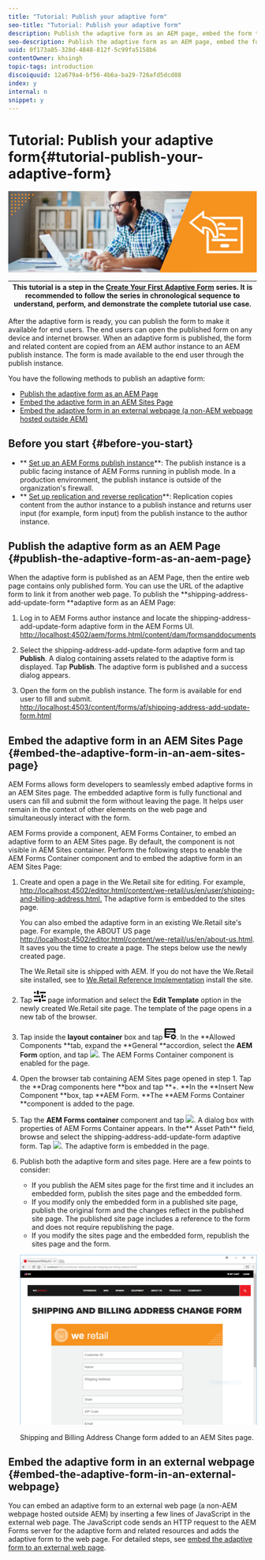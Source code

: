 ```yaml
---
title: "Tutorial: Publish your adaptive form"
seo-title: "Tutorial: Publish your adaptive form"
description: Publish the adaptive form as an AEM page, embed the form to an AEM Sites page, or embed the adaptive form in an external webpage
seo-description: Publish the adaptive form as an AEM page, embed the form to an AEM Sites page, or embed the adaptive form in an external webpage
uuid: 0f173a85-328d-4848-812f-5c99fa5158b6
contentOwner: khsingh
topic-tags: introduction
discoiquuid: 12a679a4-bf56-4b6a-ba29-726afd5dcd88
index: y
internal: n
snippet: y
---
```


# Tutorial: Publish your adaptive form{#tutorial-publish-your-adaptive-form}

 ![](do-not-localize/13-publish-your-adaptive-form-small.png)

| This tutorial is a step in the [Create Your First Adaptive Form](/6-3/forms/using/create-your-first-adaptive-form.md) series. It is recommended to follow the series in chronological sequence to understand, perform, and demonstrate the complete tutorial use case. |
|---|

After the adaptive form is ready, you can publish the form to make it available for end users. The end users can open the published form on any device and internet browser. When an adaptive form is published, the form and related content are copied from an AEM author instance to an AEM publish instance. The form is made available to the end user through the publish instance.

You have the following methods to publish an adaptive form:

* [Publish the adaptive form as an AEM Page](../../../6-5/forms/using/publish-your-adaptive-form.md#publish-the-adaptive-form-as-an-aem-page)
* [Embed the adaptive form in an AEM Sites Page](/content.md#main-pars_header_1267142951)
* [Embed the adaptive form in an external webpage (a non-AEM webpage hosted outside AEM)](../../../6-5/forms/using/publish-your-adaptive-form.md)

## Before you start {#before-you-start}

* ** [Set up an AEM Forms publish instance](/6-3/forms/using/installing-configuring-aem-forms-osgi.md)**: The publish instance is a public facing instance of AEM Forms running in publish mode. In a production environment, the publish instance is outside of the organization's firewall.
* ** [Set up replication and reverse replication](/6-3/sites/deploying/using/replication.md)**: Replication copies content from the author instance to a publish instance and returns user input (for example, form input) from the publish instance to the author instance.

## Publish the adaptive form as an AEM Page {#publish-the-adaptive-form-as-an-aem-page}

When the adaptive form is published as an AEM Page, then the entire web page contains only published form. You can use the URL of the adaptive form to link it from another web page. To publish the **shipping-address-add-update-form **adaptive form as an AEM Page:

1. Log in to AEM Forms author instance and locate the shipping-address-add-update-form adaptive form in the AEM Forms UI.  
   [http://localhost:4502/aem/forms.html/content/dam/formsanddocuments](http://localhost:4502/aem/forms.html/content/dam/formsanddocuments)
1. Select the shipping-address-add-update-form adaptive form and tap **Publish**. A dialog containing assets related to the adaptive form is displayed. Tap **Publish**. The adaptive form is published and a success dialog appears. 
1. Open the form on the publish instance. The form is available for end user to fill and submit.   
   [http://localhost:4503/content/forms/af/shipping-address-add-update-form.html](http://localhost:4503/content/forms/af/shipping-address-add-update-form.html)

   <!--
   Comment Type: draft

   <li>Step text</li>
   -->

   <!--
   Comment Type: draft

   <li>Step text</li>
   -->

## Embed the adaptive form in an AEM Sites Page {#embed-the-adaptive-form-in-an-aem-sites-page}

AEM Forms allows form developers to seamlessly embed adaptive forms in an AEM Sites page. The embedded adaptive form is fully functional and users can fill and submit the form without leaving the page. It helps user remain in the context of other elements on the web page and simultaneously interact with the form.

AEM Forms provide a component, AEM Forms Container, to embed an adaptive form to an AEM Sites page. By default, the component is not visible in AEM Sites container. Perform the following steps to enable the AEM Forms Container component and to embed the adaptive form in an AEM Sites Page:

1. Create and open a page in the We.Retail site for editing. For example, [http://localhost:4502/editor.html/content/we-retail/us/en/user/shipping-and-billing-address.html.](/editor.html/content/we-retail/us/en/user/shipping-and-billing-address.md) The adaptive form is embedded to the sites page.

   You can also embed the adaptive form in an existing We.Retail site's page. For example, the ABOUT US page [http://localhost:4502/editor.html/content/we-retail/us/en/about-us.html](/editor.html/content/we-retail/us/en/about-us.md). It saves you the time to create a page. The steps below use the newly created page.

   The We.Retail site is shipped with AEM. If you do not have the We.Retail site installed, see to [We.Retail Reference Implementation](/6-3/sites/developing/using/we-retail.md) install the site. 

1. Tap ![](assets/properties.png) page information and select the **Edit Template** option in the newly created We.Retail site page. The template of the page opens in a new tab of the browser. 
1. Tap inside the **layout container** box and tap ![](assets/feedmanagement.png). In the **Allowed Components **tab, expand the **General **accordion, select the **AEM Form** option, and tap ![](https://helpx.adobe.com/content/dam/help/en/aem-forms/icons/AEM_6_3_Forms_save.PNG). The AEM Forms Container component is enabled for the page. 

1. Open the browser tab containing AEM Sites page opened in step 1. Tap the **Drag components here **box and tap **+. **In the **Insert New Component **box, tap **AEM Form. **The **AEM Forms Container **component is added to the page. 
1. Tap the **AEM Forms container** component and tap ![](https://helpx.adobe.com/content/dam/help/en/aem-forms/6-2/cmppr.png). A dialog box with properties of AEM Forms Container appears. In the** Asset Path** field, browse and select the shipping-address-add-update-form adaptive form. Tap ![](https://helpx.adobe.com/content/dam/help/en/aem-forms/icons/AEM_6_3_Forms_save.PNG). The adaptive form is embedded in the page. 
1. Publish both the adaptive form and sites page. Here are a few points to consider:

    * If you publish the AEM sites page for the first time and it includes an embedded form, publish the sites page and the embedded form.
    * If you modify only the embedded form in a published site page, publish the original form and the changes reflect in the published site page. The published site page includes a reference to the form and does not require republishing the page.
    * If you modify the sites page and the embedded form, republish the sites page and the form.

   ![](assets/embed-in-aem-sites.png)

   Shipping and Billing Address Change form added to an AEM Sites page.

## Embed the adaptive form in an external webpage {#embed-the-adaptive-form-in-an-external-webpage}

You can embed an adaptive form to an external web page (a non-AEM webpage hosted outside AEM) by inserting a few lines of JavaScript in the external web page. The JavaScript code sends an HTTP request to the AEM Forms server for the adaptive form and related resources and adds the adaptive form to the web page. For detailed steps, see [embed the adaptive form to an external web page](/6-4/forms/using/embed-adaptive-form-external-web-page.md).
